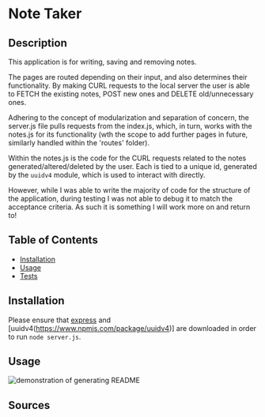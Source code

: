 # Note Taker

## Description

This application is for writing, saving and removing notes. 

The pages are routed depending on their input, and also determines their functionality. By making CURL requests to the local server the user is able to FETCH the existing notes, POST new ones and DELETE old/unnecessary ones.

Adhering to the concept of modularization and separation of concern, the server.js file pulls requests from the index.js, which, in turn, works with the notes.js for its functionality (wth the scope to add further pages in future, similarly handled within the 'routes' folder).

Within the notes.js is the code for the CURL requests related to the notes generated/altered/deleted by the user. Each is tied to a unique id, generated by the `uuidv4` module, which is used to interact with directly. 

However, while I was able to write the majority of code for the structure of the application, during testing I was not able to debug it to match the acceptance criteria. As such it is something I will work more on and return to!

## Table of Contents
- [Installation](#installation)  
- [Usage](#usage)  
- [Tests](#tests)   

## Installation
Please ensure that [express](https://www.npmjs.com/package/express) and [uuidv4(https://www.npmjs.com/package/uuidv4)] are downloaded in order to run `node server.js`.

## Usage

![demonstration of generating README](./assets/images/demo-video.gif)

## Sources

